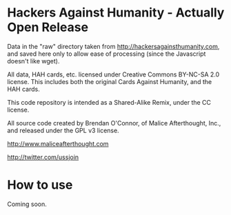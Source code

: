 Hackers Against Humanity - Actually Open Release
================================================

Data in the "raw" directory taken from http://hackersagainsthumanity.com, and
saved here only to allow ease of processing (since the Javascript doesn't like
wget).

All data, HAH cards, etc. licensed under Creative Commons BY-NC-SA 2.0 license.
This includes both the original Cards Against Humanity, and the HAH cards.

This code repository is intended as a Shared-Alike Remix, under the CC license.

All source code created by Brendan O'Connor, of Malice Afterthought, Inc.,
and released under the GPL v3 license.

http://www.maliceafterthought.com

http://twitter.com/ussjoin

How to use
==========

Coming soon.